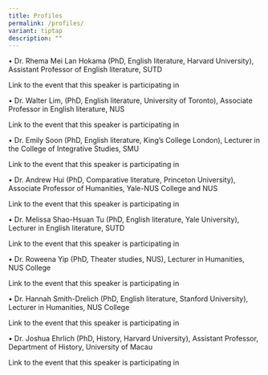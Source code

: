 ```yaml
---
title: Profiles
permalink: /profiles/
variant: tiptap
description: ""
---
```

<p></p><p>• Dr. Rhema Mei Lan Hokama (PhD, English literature, Harvard University), Assistant Professor of English literature, SUTD</p><p>Link to the event that this speaker is participating in</p><p></p><p>• Dr. Walter Lim, (PhD, English literature, University of Toronto), Associate Professor in English literature, NUS</p><p>Link to the event that this speaker is participating in</p><p></p><p>• Dr. Emily Soon (PhD, English literature, King’s College London), Lecturer in the College of Integrative Studies, SMU</p><p>Link to the event that this speaker is participating in</p><p></p><p>• Dr. Andrew Hui (PhD, Comparative literature, Princeton University), Associate Professor of Humanities, Yale-NUS College and NUS</p><p>Link to the event that this speaker is participating in</p><p></p><p>• Dr. Melissa Shao-Hsuan Tu (PhD, English literature, Yale University), Lecturer in English literature, SUTD</p><p>Link to the event that this speaker is participating in</p><p></p><p>• Dr. Roweena Yip (PhD, Theater studies, NUS), Lecturer in Humanities, NUS College</p><p>Link to the event that this speaker is participating in</p><p></p><p>• Dr. Hannah Smith-Drelich (PhD, English literature, Stanford University), Lecturer in Humanities, NUS College</p><p>Link to the event that this speaker is participating in</p><p></p><p>• Dr. Joshua Ehrlich (PhD, History, Harvard University), Assistant Professor, Department of History, University of Macau</p><p>Link to the event that this speaker is participating in</p>